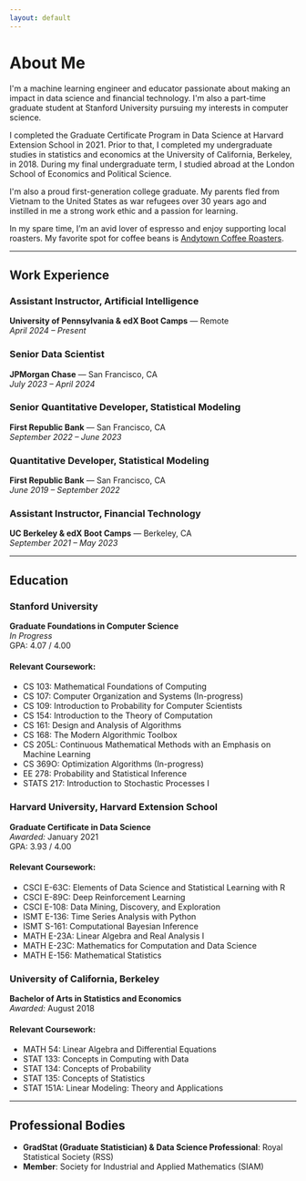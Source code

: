 ```yaml
---
layout: default
---
```


# About Me

I'm a machine learning engineer and educator passionate about making an impact in data science and financial technology. I'm also a part-time graduate student at Stanford University pursuing my interests in computer science.

I completed the Graduate Certificate Program in Data Science at Harvard Extension School in 2021. Prior to that, I completed my undergraduate studies in statistics and economics at the University of California, Berkeley, in 2018. During my final undergraduate term, I studied abroad at the London School of Economics and Political Science.

I'm also a proud first-generation college graduate. My parents fled from Vietnam to the United States as war refugees over 30 years ago and instilled in me a strong work ethic and a passion for learning.

In my spare time, I’m an avid lover of espresso and enjoy supporting local roasters. My favorite spot for coffee beans is [Andytown Coffee Roasters](https://www.andytownsf.com/).

---

## Work Experience

### Assistant Instructor, Artificial Intelligence  
**University of Pennsylvania & edX Boot Camps** — Remote  
*April 2024 – Present*

### Senior Data Scientist  
**JPMorgan Chase** — San Francisco, CA  
*July 2023 – April 2024*

### Senior Quantitative Developer, Statistical Modeling  
**First Republic Bank** — San Francisco, CA  
*September 2022 – June 2023*


### Quantitative Developer, Statistical Modeling  
**First Republic Bank** — San Francisco, CA  
*June 2019 – September 2022*

### Assistant Instructor, Financial Technology  
**UC Berkeley & edX Boot Camps** — Berkeley, CA  
*September 2021 – May 2023*

---

## Education

### Stanford University  
**Graduate Foundations in Computer Science**  
*In Progress*  
GPA: 4.07 / 4.00

#### Relevant Coursework:
- CS 103: Mathematical Foundations of Computing
- CS 107: Computer Organization and Systems (In-progress)
- CS 109: Introduction to Probability for Computer Scientists
- CS 154: Introduction to the Theory of Computation
- CS 161: Design and Analysis of Algorithms
- CS 168: The Modern Algorithmic Toolbox
- CS 205L: Continuous Mathematical Methods with an Emphasis on Machine Learning
- CS 369O: Optimization Algorithms (In-progress)
- EE 278: Probability and Statistical Inference
- STATS 217: Introduction to Stochastic Processes I

### Harvard University, Harvard Extension School  
**Graduate Certificate in Data Science**  
*Awarded:* January 2021  
GPA: 3.93 / 4.00

#### Relevant Coursework:
- CSCI E-63C: Elements of Data Science and Statistical Learning with R
- CSCI E-89C: Deep Reinforcement Learning
- CSCI E-108: Data Mining, Discovery, and Exploration
- ISMT E-136: Time Series Analysis with Python
- ISMT S-161: Computational Bayesian Inference
- MATH E-23A: Linear Algebra and Real Analysis I
- MATH E-23C: Mathematics for Computation and Data Science
- MATH E-156: Mathematical Statistics

### University of California, Berkeley  
**Bachelor of Arts in Statistics and Economics**  
*Awarded:* August 2018

#### Relevant Coursework:
- MATH 54: Linear Algebra and Differential Equations
- STAT 133: Concepts in Computing with Data
- STAT 134: Concepts of Probability
- STAT 135: Concepts of Statistics
- STAT 151A: Linear Modeling: Theory and Applications

---

## Professional Bodies

- **GradStat (Graduate Statistician) & Data Science Professional**: Royal Statistical Society (RSS)
- **Member**: Society for Industrial and Applied Mathematics (SIAM)
